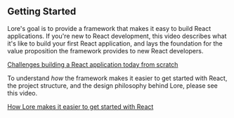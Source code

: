## Getting Started

Lore's goal is to provide a framework that makes it easy to build React applications. If you're new to React 
development, this video describes what it's like to build your first React application, and lays the foundation for
the value proposition the framework provides to new React developers.

[Challenges building a React application today from scratch](https://www.youtube.com/watch?v=pfxJ9sebMCc)

To understand *how* the framework makes it easier to get started with React, the project structure, and the design 
philosophy behind Lore, please see this video.

[How Lore makes it easier to get started with React](https://www.youtube.com/watch?v=vHol_Zu58p8)
